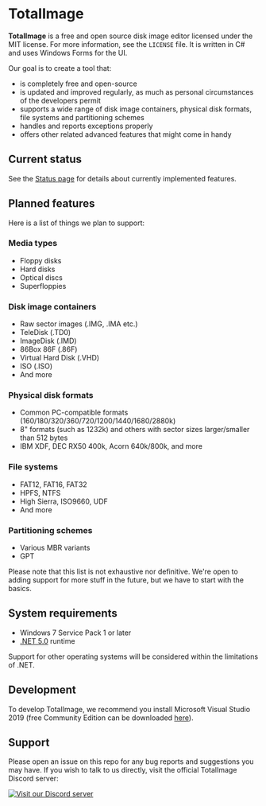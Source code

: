 # TotalImage
**TotalImage** is a free and open source disk image editor licensed under the MIT license. For more information, see the `LICENSE` file. It is written in C# and uses Windows Forms for the UI.

Our goal is to create a tool that:
* is completely free and open-source
* is updated and improved regularly, as much as personal circumstances of the developers permit
* supports a wide range of disk image containers, physical disk formats, file systems and partitioning schemes
* handles and reports exceptions properly
* offers other related advanced features that might come in handy

## Current status
See the [Status page](https://github.com/TotalImage/TotalImage/blob/master/Docs/status.md) for details about currently implemented features.

## Planned features
Here is a list of things we plan to support:

### Media types
* Floppy disks
* Hard disks
* Optical discs
* Superfloppies

### Disk image containers
* Raw sector images (.IMG, .IMA etc.)
* TeleDisk (.TD0)
* ImageDisk (.IMD)
* 86Box 86F (.86F)
* Virtual Hard Disk (.VHD)
* ISO (.ISO)
* And more

### Physical disk formats
* Common PC-compatible formats (160/180/320/360/720/1200/1440/1680/2880k)
* 8" formats (such as 1232k) and others with sector sizes larger/smaller than 512 bytes
* IBM XDF, DEC RX50 400k, Acorn 640k/800k, and more

### File systems
* FAT12, FAT16, FAT32
* HPFS, NTFS
* High Sierra, ISO9660, UDF
* And more

### Partitioning schemes
* Various MBR variants
* GPT

Please note that this list is not exhaustive nor definitive. We're open to adding support for more stuff in the future, but we have to start with the basics.



## System requirements
* Windows 7 Service Pack 1 or later
* [.NET 5.0](https://dotnet.microsoft.com/download/dotnet/5.0) runtime

Support for other operating systems will be considered within the limitations of .NET.

## Development
To develop TotalImage, we recommend you install Microsoft Visual Studio 2019 (free Community Edition can be downloaded [here](https://visualstudio.microsoft.com/vs/)).

## Support
Please open an issue on this repo for any bug reports and suggestions you may have. If you wish to talk to us directly, visit the official TotalImage Discord server:

[![Visit our Discord server](https://discordapp.com/api/guilds/822572019304103937/embed.png)](https://discord.gg/htph4vsuzB)
